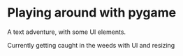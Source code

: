 # Playing around with pygame

A text adventure, with some UI elements. 

Currently getting caught in the weeds with UI and resizing